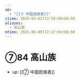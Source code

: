 ```yaml
---
up:
  - "[[⑦ 中国民族表]]"
ctime: 2025-03-01T13:59:08+08:00
aliases:
  - 高山族
mtime: 2025-09-09T12:37:04+08:00
---
```


# ⑦84 高山族

- up: [[⑦ 中国民族表]]
